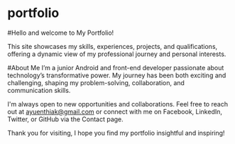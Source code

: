 # portfolio

#Hello and welcome to My Portfolio!

This site showcases my skills, experiences, projects, and qualifications, offering a dynamic view of my professional journey and personal interests.

#About Me
I’m a junior Android and front-end developer passionate about technology’s transformative power. My journey has been both exciting and challenging, shaping my problem-solving, collaboration, and communication skills.

I'm always open to new opportunities and collaborations. Feel free to reach out at ayuenthiak@gmail.com or connect with me on Facebook, LinkedIn, Twitter, or GitHub via the Contact page.

Thank you for visiting, I hope you find my portfolio insightful and inspiring!
